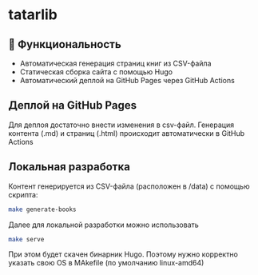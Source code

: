# tatarlib


## 🚀 Функциональность

- Автоматическая генерация страниц книг из CSV-файла  
- Статическая сборка сайта с помощью Hugo  
- Автоматический деплой на GitHub Pages через GitHub Actions  


## Деплой на GitHub Pages
Для деплоя достаточно внести изменения в csv-файл.
Генерация контента (.md) и страниц (.html) происходит автоматически в GitHub Actions

## Локальная разработка
Контент генерируется из CSV-файла (расположен в /data) с помощью скрипта:
```bash
make generate-books
```

Далее для локальной разработки можно использовать 
```bash
make serve
```
При этом будет скачен бинарник Hugo.
Поэтому нужно корректно указать свою OS в MAkefile (по умолчанию linux-amd64)
